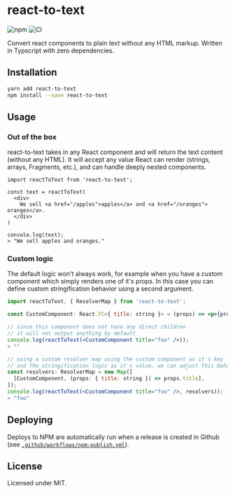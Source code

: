 # react-to-text

![npm](https://img.shields.io/npm/v/react-to-text)
![CI](https://github.com/lhansford/react-to-text/workflows/CI/badge.svg)

Convert react components to plain text without any HTML markup. Written in Typscript with zero dependencies.

## Installation

```sh
yarn add react-to-text
npm install --save react-to-text
```

## Usage

### Out of the box
react-to-text takes in any React component and will return the text content (without any HTML). It
will accept any value React can render (strings, arrays, Fragments, etc.), and can handle deeply
nested components.

```JSX
import reactToText from 'react-to-text';

const text = reactToText(
  <div>
    We sell <a href="/apples">apples</a> and <a href="/oranges"> oranges</a>.
  </div>
)

console.log(text);
> "We sell apples and oranges."
```

### Custom logic
The default logic won't always work, for example when you have a custom component which simply renders one of it's props.
In this case you can define custom stringification behavior using a second argument.

```jsx
import reactToText, { ResolverMap } from 'react-to-text';

const CustomComponent: React.FC<{ title: string }> = (props) => <p>{props.title}</p>;

// since this component does not have any direct children
// it will not output anything by default
console.log(reactToText(<CustomComponent title="foo" />));
> ""

// using a custom resolver map using the custom component as it's key
// and the stringification logic as it's value, we can adjust this behavior
const resolvers: ResolverMap = new Map([
  [CustomComponent, (props: { title: string }) => props.title],
]);
console.log(reactToText(<CustomComponent title="foo" />, resolvers));
> "foo"
```

## Deploying

Deploys to NPM are automatically run when a release is created in Github (see [`.github/workflows/npm-publish.yml`](.github/workflows/npm-publish.yml)).

## License

Licensed under MIT.
